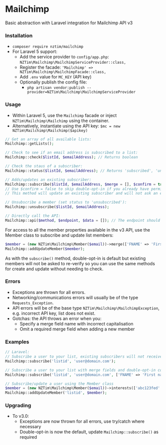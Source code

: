 # Mailchimp

Basic abstraction with Laravel integration for Mailchimp API v3

### Installation

- `composer require nztim/mailchimp`
- For Laravel 5 support:
    - Add the service provider to `config/app.php`: `NZTim\Mailchimp\MailchimpServiceProvider::class,`
    - Register the facade: `'Mailchimp' => NZTim\Mailchimp\MailchimpFacade::class,`
    - Add `.env` value for `MC_KEY` (API key)
    - Optionally publish the config file:
        - `php artisan vendor:publish --provider=NZTim\Mailchimp\MailchimpServiceProvider`

### Usage
- Within Laravel 5, use the `Mailchimp` facade or inject `NZTim\Mailchimp\Mailchimp` using the container.
- Alternatively, instantiate using the API key: `$mc = new NZTim\Mailchimp\Mailchimp($apikey)`

```php
// Get an array of all available lists:
Mailchimp::getLists();

// Check to see if an email address is subscribed to a list:
Mailchimp::check($listId, $emailAddress); // Returns boolean

// Check the staus of a subscriber:
Mailchimp::status($listId, $emailAddress); // Returns 'subscribed', 'unsubscribed', 'cleaned', 'pending', 'transactional' or 'not found'

// Adds/updates an existing subscriber:
Mailchimp::subscribe($listId, $emailAddress, $merge = [], $confirm = true);
// Use $confirm = false to skip double-opt-in if you already have permission.
// This method will update an existing subscriber and will not ask an existing subscriber to re-confirm.

// Unsubscribe a member (set status to 'unsubscribed'):
Mailchimp::unsubscribe($listId, $emailAddress);

// Directly call the API:
Mailchimp::api($method, $endpoint, $data = []); // The endpoint should have a leading '/', returns an array.
```

For access to all the member properties available in the v3 API, use the Member class to subscribe and update list members:

```php
$member = (new NZTim\Mailchimp\Member($email))->merge(['FNAME' => 'First name'])->email_type('text')->confirm(false);
Mailchimp::addUpdateMember($member);
```

As with the `subscribe()` method, double-opt-in is default but existing members will not be asked to re-verify so you can use the same methods for create and update without needing to check.

### Errors

- Exceptions are thrown for all errors.
- Networking/communications errors will usually be of the type `Requests_Exception`.
- API errors will be of the base type `NZTim\Mailchimp\MailchimpException`, e.g. incorrect API key, list does not exist.
- Gotchas: the API throws an error when you:
    - Specify a merge field name with incorrect capitalisation
    - Omit a required merge field when adding a new member

### Examples

```php
// Laravel:
// Subscribe a user to your list, existing subscribers will not receive confirmation emails
Mailchimp::subscribe('listid', 'user@domain.com');

// Subscribe a user to your list with merge fields and double-opt-in confirmation disabled
Mailchimp::subscribe('listid', 'user@domain.com', ['FNAME' => 'First name', 'LNAME' => 'Last name'], false);

// Subscribe/update a user using the Member class
$member = (new NZTim\Mailchimp\Member($email))->interests(['abc123fed' => true])->language('th');
Mailchimp::addUpdateMember('listid', $member);
```


### Upgrading
- To v3.0:
    - Exceptions are now thrown for all errors, use try/catch where necessary
    - Double-opt-in is now the default, update `Mailchimp::subscribe()` as required
